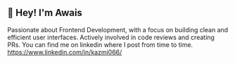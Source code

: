 ## 👋 Hey! I'm Awais
Passionate about Frontend Development, with a focus on building clean and efficient user interfaces.
Actively involved in code reviews and creating PRs.
You can find me on linkedin where I post from time to time. https://www.linkedin.com/in/kazmi066/
